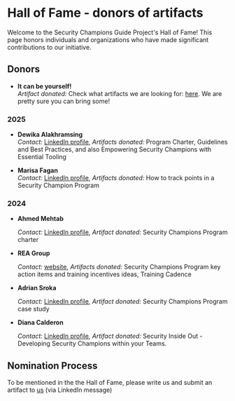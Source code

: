 # Hall of Fame - donors of artifacts

Welcome to the Security Champions Guide Project's Hall of Fame! This page honors individuals and organizations who have made significant contributions to our initiative.

## Donors

- **It can be yourself!**  
  *Artifact donated:* Check what artifacts we are looking for: [here](https://securitychampions.owasp.org/artifacts/). We are pretty sure you can bring some!
  

### 2025

- **Dewika Alakhramsing**  
  *Contact:* [LinkedIn profile](https://www.linkedin.com/in/dalakhramsing/), *Artifacts donated:* Program Charter, Guidelines and Best Practices, and also Empowering Security Champions with Essential Tooling

- **Marisa Fagan**  
  *Contact:* [LinkedIn profile](https://www.linkedin.com/in/dalakhramsing/), *Artifacts donated:* How to track points in a Security Champion Program


### 2024

- **Ahmed Mehtab**  

  *Contact:* [LinkedIn profile](https://www.linkedin.com/in/ahmedmehtab/), *Artifact donated:* Security Champions Program charter

- **REA Group**  

   *Contact:* [website](https://www.rea-group.com/), *Artifacts donated:* Security Champions Program key action items and training incentives ideas, Training Cadence

- **Adrian Sroka**  

  *Contact:* [LinkedIn profile](https://www.linkedin.com/in/adriansroka/), *Artifact donated:* Security Champions Program case study

- **Diana Calderon**

  *Contact:* [LinkedIn profile](https://www.linkedin.com/in/dianacalderon), *Artifact donated:* Security Inside Out - Developing Security Champions within your Teams.

## Nomination Process

To be mentioned in the the Hall of Fame, please write us and submit an artifact to [us](https://securitychampions.owasp.org/team/) (via LinkedIn message)

